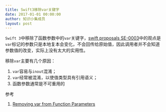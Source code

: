 ```yaml
---
title: Swift3移除var关键字
date: 2017-01-01 00:00:00
author: 知识小集成员
layout: post
---
```



`Swift 3`中移除了函数参数中的`var`关键字，[swift proposals SE-0003](https://github.com/apple/swift-evolution/blob/master/proposals/0003-remove-var-parameters.md)中的观点是`var`标记的参数只是本地复本会变化，不会回传给原始值，因此调用者并不会知道参数值的改变，实际上没有太大的实用性。

移除`var`主要有几个原因：

1. `var`容易与`inout`混淆；
2. `var`经常被混淆，以使值类型具有引用语义；
3. 函数参数通常是不可重用的

参考

1. [Removing var from Function Parameters](https://github.com/apple/swift-evolution/blob/master/proposals/0003-remove-var-parameters.md)
